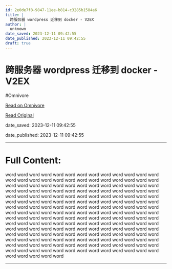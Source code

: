 ```yaml
---
id: 2e0de7f8-9847-11ee-b814-c3285b1584a6
title: |
  跨服务器 wordpress 迁移到 docker - V2EX
author: |
  unknown
date_saved: 2023-12-11 09:42:55
date_published: 2023-12-11 09:42:55
draft: true
---
```


# 跨服务器 wordpress 迁移到 docker - V2EX
#Omnivore

[Read on Omnivore](https://omnivore.app/me/wordpress-docker-v-2-ex-18c59d54300)

[Read Original](https://www.v2ex.com/t/999529)

date_saved: 2023-12-11 09:42:55

date_published: 2023-12-11 09:42:55

--- 

# Full Content: 

word word word word word word word word word word word word word word word word word word word word word word word word word word word word word word word word word word word word word word word word word word word word word word word word word word word word word word word word word word word word word word word word word word word word word word word word word word word word word word word word word word word word word word word word word word word word word word word word word word word word word word word word word word word word word word word word word word word word word word word word word word word word word word word word word word word word word word word word word word word word word word word word word word word word word word word word word word word word word word word word word word word word word word word word word word word word word word word word word word word word word word word word word word word word word word word word word word word word word word word word

---

